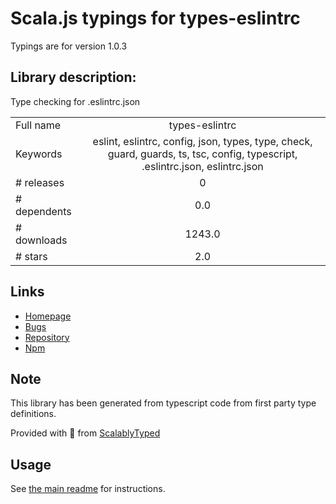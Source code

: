 
# Scala.js typings for types-eslintrc

Typings are for version 1.0.3

## Library description:
Type checking for .eslintrc.json

|                    |                 |
| ------------------ | :-------------: |
| Full name          | types-eslintrc |
| Keywords           | eslint, eslintrc, config, json, types, type, check, guard, guards, ts, tsc, config, typescript, .eslintrc.json, eslintrc.json |
| # releases         | 0 |
| # dependents       | 0.0 |
| # downloads        | 1243.0 |
| # stars            | 2.0 |

## Links
- [Homepage](https://github.com/bconnorwhite/types-eslintrc#readme)
- [Bugs](https://github.com/bconnorwhite/types-eslintrc/issues)
- [Repository](https://github.com/bconnorwhite/types-eslintrc)
- [Npm](https://www.npmjs.com/package/types-eslintrc)
    


## Note
This library has been generated from typescript code from first party type definitions.

Provided with :purple_heart: from [ScalablyTyped](https://github.com/oyvindberg/ScalablyTyped)

## Usage
See [the main readme](../../readme.md) for instructions.


